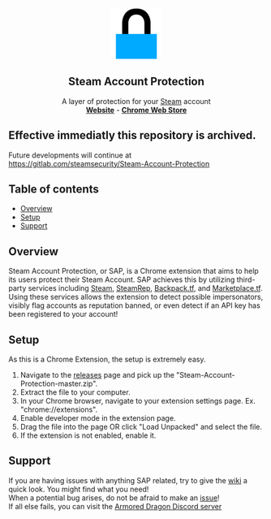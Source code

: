 <p align="center">
  <a href="https://github.com/Armored-Dragon/Steam-Account-Protection">
    <img src="https://raw.githubusercontent.com/Armored-Dragon/Steam-Account-Protection/master/img/sap_1024.png" width="100">
  </a>
  <h2 align="center">Steam Account Protection</h2>
  <p align="center">
    A layer of protection for your <a href="https://steamcommunity.com" target="_blank">Steam</a> account
    <br />
    <a href="https://armoreddragon.com/Steam-Account-Protection"><strong>Website</strong></a>
  -
    <a href="https://chrome.google.com/webstore/detail/steam-account-protection/hcmkpgpnkeciploakeonnajfpcdkljlp"><strong>Chrome Web Store</strong></a>
  </p>
</p>

## Effective immediatly this repository is archived.
Future developments will continue at https://gitlab.com/steamsecurity/Steam-Account-Protection

## Table of contents
* [Overview](#overview)
* [Setup](#setup)
* [Support](#support)

## Overview
Steam Account Protection, or SAP, is a Chrome extension that aims to help its users protect their Steam Account. 
SAP achieves this by utilizing third-party services including 
 [Steam](https://steamcommunity.com), [SteamRep](https://steamrep.com), [Backpack.tf](https://backpack.tf), and [Marketplace.tf](https://marketplace.tf).
Using these services allows the extension to detect possible impersonators, visibly flag accounts as reputation banned, or even detect if an API key has been registered to your account!

## Setup
As this is a Chrome Extension, the setup is extremely easy.
1. Navigate to the [releases](https://github.com/Armored-Dragon/Steam-Account-Protection/releases) page and pick up the "Steam-Account-Protection-master.zip".
2. Extract the file to your computer.
3. In your Chrome browser, navigate to your extension settings page. Ex. "chrome://extensions".
4. Enable developer mode in the extension page.
5. Drag the file into the page OR click "Load Unpacked" and select the file.
6. If the extension is not enabled, enable it.

## Support
If you are having issues with anything SAP related, try to give the [wiki](https://github.com/Armored-Dragon/Steam-Account-Protection/wiki) a quick look. You might find what you need!<br>
When a potential bug arises, do not be afraid to make an [issue](https://github.com/Armored-Dragon/Steam-Account-Protection/issues)!<br>
If all else fails, you can visit the [Armored Dragon Discord server](https://armoreddragon.com/html/discord-redirect)
